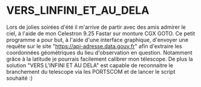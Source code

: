 # VERS_LINFINI_ET_AU_DELA

Lors de jolies soirées d'été il m'arrive de partir avec des amis admirer le ciel, à l'aide de mon Celestron 9.25 Fastar sur monture CGX GOTO.
Ce petit programme a pour but, à l'aide d'une interface graphique, d'envoyer une requête sur le site "https://api-adresse.data.gouv.fr" afin d'extraire les coordonnées géométriques du lieu d'observation en question.
Notamment grâce à la latitude je pourrais facilement calibrer mon télescope.
De plus la solution "VERS L'INFINI ET AU DELA" est capable de reconnaitre le branchement du telescope via les PORTSCOM et de lancer le script souhaité :)